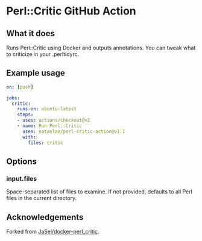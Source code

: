 # Perl::Critic GitHub Action

## What it does

Runs Perl::Critic using Docker and outputs annotations. You can tweak what to
criticize in your .perltidyrc.

## Example usage

```yaml
on: [push]

jobs:
  critic:
    runs-on: ubuntu-latest
    steps:
    - uses: actions/checkout@v2
    - name: Run Perl::Critic
      uses: natanlao/perl-critic-action@v1.1
      with:
        files: critic
```

## Options

### input.files

Space-separated list of files to examine. If not provided, defaults to all Perl
files in the current directory.

## Acknowledgements

Forked from
[JaSei/docker-perl\_critic](https://github.com/JaSei/docker-perl_critic).

